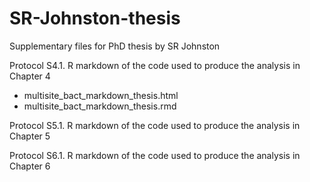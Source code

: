# SR-Johnston-thesis
Supplementary files for PhD thesis by SR Johnston

Protocol S4.1. R markdown of the code used to produce the analysis in Chapter 4
- multisite_bact_markdown_thesis.html
- multisite_bact_markdown_thesis.rmd

Protocol S5.1. R markdown of the code used to produce the analysis in Chapter 5

Protocol S6.1. R markdown of the code used to produce the analysis in Chapter 6
